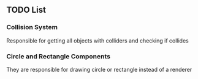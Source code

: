 ## TODO List
### Collision System
<p>Responsible for getting all objects with colliders and checking if collides</p>

### Circle and Rectangle Components
<p>They are responsible for drawing circle or rectangle instead of a renderer</p>
